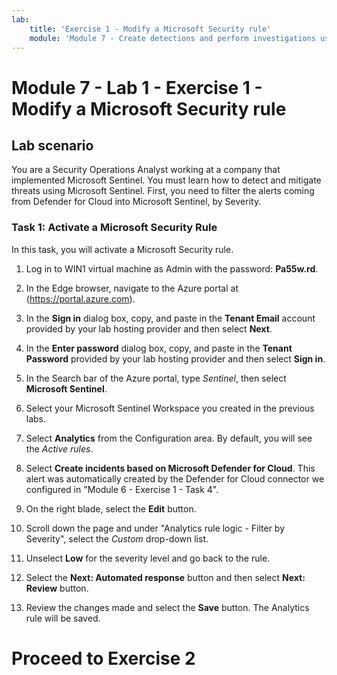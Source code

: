 ```yaml
---
lab:
    title: 'Exercise 1 - Modify a Microsoft Security rule'
    module: 'Module 7 - Create detections and perform investigations using Microsoft Sentinel'
---
```


# Module 7 - Lab 1 - Exercise 1 - Modify a Microsoft Security rule

## Lab scenario

You are a Security Operations Analyst working at a company that implemented Microsoft Sentinel. You must learn how to detect and mitigate threats using Microsoft Sentinel. First, you need to filter the alerts coming from Defender for Cloud into Microsoft Sentinel, by Severity. 


### Task 1: Activate a Microsoft Security Rule

In this task, you will activate a Microsoft Security rule.

1. Log in to WIN1 virtual machine as Admin with the password: **Pa55w.rd**.  

1. In the Edge browser, navigate to the Azure portal at (https://portal.azure.com).

1. In the **Sign in** dialog box, copy, and paste in the **Tenant Email** account provided by your lab hosting provider and then select **Next**.

1. In the **Enter password** dialog box, copy, and paste in the **Tenant Password** provided by your lab hosting provider and then select **Sign in**.

1. In the Search bar of the Azure portal, type *Sentinel*, then select **Microsoft Sentinel**.

1. Select your Microsoft Sentinel Workspace you created in the previous labs.

1. Select **Analytics** from the Configuration area. By default, you will see the *Active rules*.

1. Select **Create incidents based on Microsoft Defender for Cloud**. This alert was automatically created by the Defender for Cloud connector we configured in "Module 6 - Exercise 1 - Task 4". 

1. On the right blade, select the **Edit** button.

1. Scroll down the page and under "Analytics rule logic - Filter by Severity", select the *Custom* drop-down list.

1. Unselect **Low** for the severity level and go back to the rule.

1. Select the **Next: Automated response** button and then select **Next: Review** button.

1. Review the changes made and select the **Save** button. The Analytics rule will be saved.

# Proceed to Exercise 2
